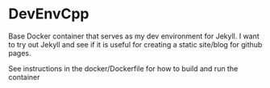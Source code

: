 # DevEnvCpp
Base Docker container that serves as my dev environment for Jekyll. I want to try out Jekyll and see if it is useful for creating a static site/blog for
github pages. 

See instructions in the docker/Dockerfile for how to build and run the container